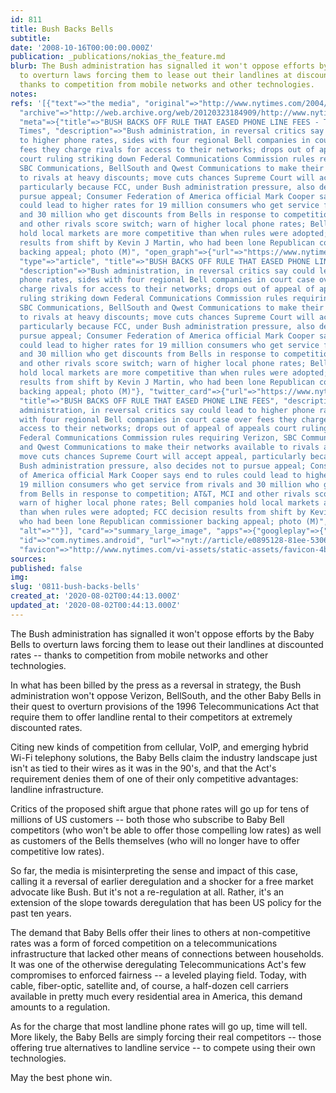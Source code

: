 ```yaml
---
id: 811
title: Bush Backs Bells
subtitle: 
date: '2008-10-16T00:00:00.000Z'
publication: _publications/nokias_the_feature.md
blurb: The Bush administration has signalled it won't oppose efforts by the Baby Bells
  to overturn laws forcing them to lease out their landlines at discounted rates --
  thanks to competition from mobile networks and other technologies.
notes: 
refs: '[{"text"=>"the media", "original"=>"http://www.nytimes.com/2004/06/10/business/10PHON.html?hp",
  "archive"=>"http://web.archive.org/web/20120323184909/http://www.nytimes.com/2004/06/10/business/10PHON.html?hp",
  "meta"=>{"title"=>"BUSH BACKS OFF RULE THAT EASED PHONE LINE FEES - The New York
  Times", "description"=>"Bush administration, in reversal critics say could lead
  to higher phone rates, sides with four regional Bell companies in court case over
  fees they charge rivals for access to their networks; drops out of appeal of appeals
  court ruling striking down Federal Communications Commission rules requiring Verizon,
  SBC Communications, BellSouth and Qwest Communications to make their networks available
  to rivals at heavy discounts; move cuts chances Supreme Court will accept appeal,
  particularly because FCC, under Bush administration pressure, also decides not to
  pursue appeal; Consumer Federation of America official Mark Cooper says end to rules
  could lead to higher rates for 19 million consumers who get service from rivals
  and 30 million who get discounts from Bells in response to competition; AT&T, MCI
  and other rivals score switch; warn of higher local phone rates; Bell companies
  hold local markets are more competitive than when rules were adopted; FCC decision
  results from shift by Kevin J Martin, who had been lone Republican commissioner
  backing appeal; photo (M)", "open_graph"=>{"url"=>"https://www.nytimes.com/2004/06/10/business/bush-backs-off-rule-that-eased-phone-line-fees.html",
  "type"=>"article", "title"=>"BUSH BACKS OFF RULE THAT EASED PHONE LINE FEES", "images"=>[{"url"=>"https://static01.nyt.com/newsgraphics/images/icons/defaultPromoCrop.png"}],
  "description"=>"Bush administration, in reversal critics say could lead to higher
  phone rates, sides with four regional Bell companies in court case over fees they
  charge rivals for access to their networks; drops out of appeal of appeals court
  ruling striking down Federal Communications Commission rules requiring Verizon,
  SBC Communications, BellSouth and Qwest Communications to make their networks available
  to rivals at heavy discounts; move cuts chances Supreme Court will accept appeal,
  particularly because FCC, under Bush administration pressure, also decides not to
  pursue appeal; Consumer Federation of America official Mark Cooper says end to rules
  could lead to higher rates for 19 million consumers who get service from rivals
  and 30 million who get discounts from Bells in response to competition; AT&T, MCI
  and other rivals score switch; warn of higher local phone rates; Bell companies
  hold local markets are more competitive than when rules were adopted; FCC decision
  results from shift by Kevin J Martin, who had been lone Republican commissioner
  backing appeal; photo (M)"}, "twitter_card"=>{"url"=>"https://www.nytimes.com/2004/06/10/business/bush-backs-off-rule-that-eased-phone-line-fees.html",
  "title"=>"BUSH BACKS OFF RULE THAT EASED PHONE LINE FEES", "description"=>"Bush
  administration, in reversal critics say could lead to higher phone rates, sides
  with four regional Bell companies in court case over fees they charge rivals for
  access to their networks; drops out of appeal of appeals court ruling striking down
  Federal Communications Commission rules requiring Verizon, SBC Communications, BellSouth
  and Qwest Communications to make their networks available to rivals at heavy discounts;
  move cuts chances Supreme Court will accept appeal, particularly because FCC, under
  Bush administration pressure, also decides not to pursue appeal; Consumer Federation
  of America official Mark Cooper says end to rules could lead to higher rates for
  19 million consumers who get service from rivals and 30 million who get discounts
  from Bells in response to competition; AT&T, MCI and other rivals score switch;
  warn of higher local phone rates; Bell companies hold local markets are more competitive
  than when rules were adopted; FCC decision results from shift by Kevin J Martin,
  who had been lone Republican commissioner backing appeal; photo (M)", "images"=>[{"url"=>"https://static01.nyt.com/newsgraphics/images/icons/defaultCrop.png",
  "alt"=>""}], "card"=>"summary_large_image", "apps"=>{"googleplay"=>{"name"=>"NYTimes",
  "id"=>"com.nytimes.android", "url"=>"nyt://article/e0895128-81ee-5306-a481-5b102f65eedb"}}},
  "favicon"=>"http://www.nytimes.com/vi-assets/static-assets/favicon-4bf96cb6a1093748bf5b3c429accb9b4.ico"}}]'
sources: 
published: false
img: 
slug: '0811-bush-backs-bells'
created_at: '2020-08-02T00:44:13.000Z'
updated_at: '2020-08-02T00:44:13.000Z'
---
```

The Bush administration has signalled it won't oppose efforts by the Baby Bells to overturn laws forcing them to lease out their landlines at discounted rates -- thanks to competition from mobile networks and other technologies.

  
In what has been billed by the press as a reversal in strategy, the Bush administration won't oppose Verizon, BellSouth, and the other Baby Bells in their quest to overturn provisions of the 1996 Telecommunications Act that require them to offer landline rental to their competitors at extremely discounted rates.

Citing new kinds of competition from cellular, VoIP, and emerging hybrid Wi-Fi telephony solutions, the Baby Bells claim the industry landscape just isn't as tied to their wires as it was in the 90's, and that the Act's requirement denies them of one of their only competitive advantages: landline infrastructure.

Critics of the proposed shift argue that phone rates will go up for tens of millions of US customers -- both those who subscribe to Baby Bell competitors (who won't be able to offer those compelling low rates) as well as customers of the Bells themselves (who will no longer have to offer competitive low rates).

So far, the media is misinterpreting the sense and impact of this case, calling it a reversal of earlier deregulation and a shocker for a free market advocate like Bush. But it's not a re-regulation at all. Rather, it's an extension of the slope towards deregulation that has been US policy for the past ten years.

The demand that Baby Bells offer their lines to others at non-competitive rates was a form of forced competition on a telecommunications infrastructure that lacked other means of connections between households. It was one of the otherwise deregulating Telecommunications Act's few compromises to enforced fairness -- a leveled playing field. Today, with cable, fiber-optic, satellite and, of course, a half-dozen cell carriers available in pretty much every residential area in America, this demand amounts to a regulation.

As for the charge that most landline phone rates will go up, time will tell. More likely, the Baby Bells are simply forcing their real competitors -- those offering true alternatives to landline service -- to compete using their own technologies.

May the best phone win.
